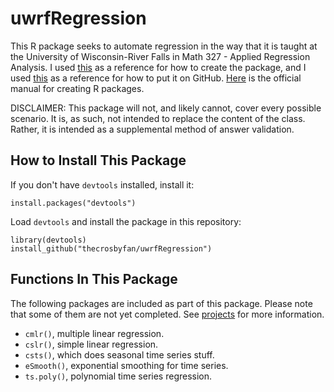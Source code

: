 # uwrfRegression

This R package seeks to automate regression in the way that it is taught at the University of Wisconsin-River Falls in Math 327 - Applied Regression Analysis. I used [this](https://hilaryparker.com/2014/04/29/writing-an-r-package-from-scratch/) as a reference for how to create the package, and I used [this](http://kbroman.org/pkg_primer/pages/github.html) as a reference for how to put it on GitHub. [Here](https://cran.r-project.org/doc/manuals/R-exts.html) is the official manual for creating R packages.

DISCLAIMER: This package will not, and likely cannot, cover every possible scenario. It is, as such, not intended to replace the content of the class. Rather, it is intended as a supplemental method of answer validation.

## How to Install This Package

If you don't have ``devtools`` installed, install it:

    install.packages("devtools")

Load ``devtools`` and install the package in this repository:

    library(devtools)
    install_github("thecrosbyfan/uwrfRegression")

## Functions In This Package

The following packages are included as part of this package. Please note that some of them are not yet completed. See [projects](projects/) for more information.

- ``cmlr()``, multiple linear regression.
- ``cslr()``, simple linear regression.
- ``csts()``, which does seasonal time series stuff.
- ``eSmooth()``, exponential smoothing for time series.
- ``ts.poly()``, polynomial time series regression.
